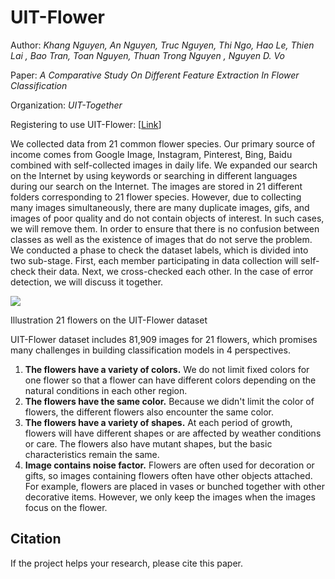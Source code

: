 # UIT-Flower

Author: *Khang Nguyen,  An Nguyen, Truc Nguyen, Thi Ngo,  Hao Le, Thien Lai ,  Bao Tran, Toan Nguyen,  Thuan Trong Nguyen , Nguyen D. Vo*

Paper: *A Comparative Study On Different Feature Extraction In Flower Classification*

Organization: *UIT-Together*

Registering to use UIT-Flower: [[Link](https://forms.gle/D8MNffV1WV6gbBQS9)]




We collected data from 21 common flower species. Our primary source of income comes from Google Image, Instagram, Pinterest, Bing, Baidu combined with self-collected images in daily life. We expanded our search on the Internet by using keywords or searching in different languages during our search on the Internet. The images are stored in 21 different folders corresponding to 21 flower species. However, due to collecting many images simultaneously, there are many duplicate images, gifs, and images of poor quality and do not contain objects of interest. In such cases, we will remove them.
In order to ensure that there is no confusion between classes as well as the existence of images that do not serve the problem. We conducted a phase to check the dataset labels, which is divided into two sub-stage. First, each member participating in data collection will self-check their data. Next, we cross-checked each other. In the case of error detection, we will discuss it together.

![](https://imgur.com/nu0mkgm.png)

Illustration 21 flowers on the UIT-Flower dataset

UIT-Flower dataset includes 81,909 images for 21 flowers, which promises many challenges in building classification models in 4 perspectives. 
1. **The flowers have a variety of colors.** We do not limit fixed colors for one flower so that a flower can have different colors depending on the natural conditions in each other region.
2. **The flowers have the same color.** Because we didn't limit the color of flowers, the different flowers also encounter the same color. 
3. **The flowers have a variety of shapes.** At each period of growth, flowers will have different shapes or are affected by weather conditions or care. The flowers also have mutant shapes, but the basic characteristics remain the same.
4. **Image contains noise factor.** Flowers are often used for decoration or gifts, so images containing flowers often have other objects attached. For example, flowers are placed in vases or bunched together with other decorative items. However, we only keep the images when the images focus on the flower.



## Citation
If the project helps your research, please cite this paper.

```


```
